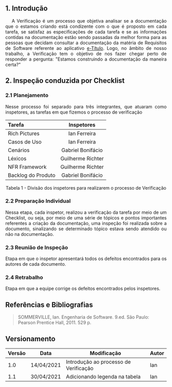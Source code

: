 ## 1. Introdução

<p style="text-indent: 20px; text-align: justify">
A Verificação é um processo que objetiva analisar se a documentação que o estamos criando está condizente com o que é proposto em cada tarefa, se satisfaz as especificações de cada tarefa e se as informações contidas na documentação estão sendo passadas da melhor forma para as pessoas que decidam consultar a documentação da matéria de Requisitos de Software referente ao aplicativo <a href="https://play.google.com/store/apps/details?id=br.jus.tse.eleitoral.etitulo&hl=pt_BR&gl=US" target="_blank">e-Título</a>. Logo, no âmbito de nosso trabalho, a Verificação tem o objetivo de nos fazer chegar perto de responder a pergunta: "Estamos construindo a documentação da maneira certa?"
</p>

## 2. Inspeção conduzida por Checklist

### 2.1 Planejamento

<p style="text-align: justify">
Nesse processo foi separado para três integrantes, que atuaram como inspetores, as tarefas em que fizemos o processo de verificação
</p>

<center>

|Tarefa|Inspetores|
|:--|:--:|
|Rich Pictures|Ian Ferreira|
|Casos de Uso|Ian Ferreira|
|Cenários|Gabriel Bonifácio|
|Léxicos|Guilherme Richter|
|NFR Framework|Guilherme Richter|
|Backlog do Produto| Gabriel Bonifácio|

<figcaption>Tabela 1 - Divisão dos inspetores para realizarem o processo de Verificação</figcaption>
</center>

### 2.2 Preparação Individual

<p style="text-align: justify">
Nessa etapa, cada inspetor, realizou a verificação da tarefa por meio de um Checklist, ou seja, por meio de uma série de tópicos e pontos importantes referentes a criação da documentação, uma inspeção foi realizada sobre a documento, sinalizando se determinado tópico estava sendo atendido ou não na documentação.
</p>

### 2.3 Reunião de Inspeção

<p style="text-align: justify">
Etapa em que o inspetor apresentará todos os defeitos encontrados para os autores de cada documento.
</p>

### 2.4 Retrabalho

<p style="text-align: justify">
Etapa em que a equipe corrige os defeitos encontrados pelos inspetores.
</p>

## Referências e Bibliografias
> SOMMERVILLE, Ian. Engenharia de Software. 9.ed. São Paulo: Pearson Prentice Hall, 2011. 529 p.

## Versionamento
| Versão | Data | Modificação | Autor |
|--|--|--|--|
| 1.0 | 14/04/2021 | Introdução ao processo de Verificação | Ian |
| 1.1 | 30/04/2021 | Adicionando legenda na tabela | Ian |

